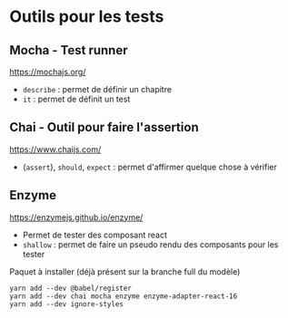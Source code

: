 # Outils pour les tests

## Mocha - Test runner

https://mochajs.org/

- `describe` : permet de définir un chapitre
- `it` : permet de définit un test

## Chai - Outil pour faire l'assertion

https://www.chaijs.com/

- (`assert`), `should`, `expect` : permet d'affirmer quelque chose à vérifier

## Enzyme

https://enzymejs.github.io/enzyme/

- Permet de tester des composant react
- `shallow` : permet de faire un pseudo rendu des composants pour les tester

Paquet à installer (déjà présent sur la branche full du modèle)
```
yarn add --dev @babel/register
yarn add --dev chai mocha enzyme enzyme-adapter-react-16
yarn add --dev ignore-styles
```
